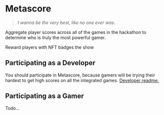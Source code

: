 # Metascore

> *I wanna be the very best, like no one ever was.* 

Aggregate player scores across all of the games in the hackathon to determine who is truly the most powerful gamer.

Reward players with NFT badges the show 

## Participating as a Developer

You should participate in Metascore, because gamers will be trying their hardest to get high scores on all the integrated games. [Developer readme.](./developers.md)

## Participating as a Gamer

Todo...
